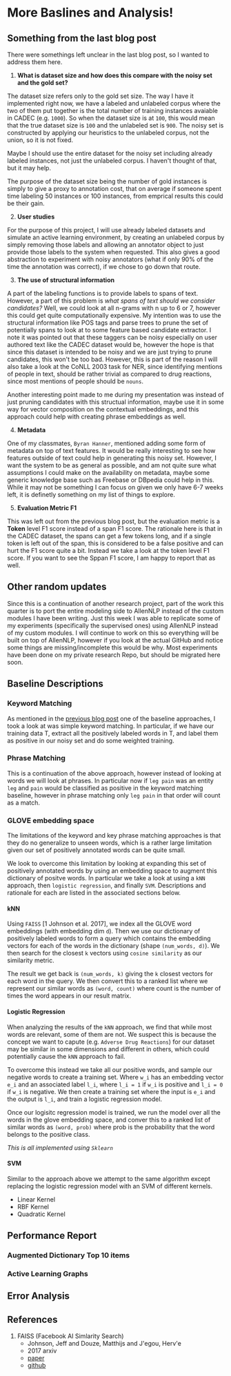 # More Baslines and Analysis!

## Something from the last blog post

There were somethings left unclear in the last blog post, so I wanted to address them here.

1. **What is dataset size and how does this compare with the noisy set and the gold set?**

The dataset size refers only to the gold set size. The way I have it implemented right now, we have a labeled and unlabeled corpus where the two of them put together is the total number of training instances avaiable in CADEC (e.g. `1000`). So when the dataset size is at `100`, this would mean that the true dataset size is `100` and the unlabeled set is `900`. The noisy set is constructed by applying our heuristics to the unlabeled corpus, not the union, so it is not fixed.

Maybe I should use the entire dataset for the noisy set including already labeled instances, not just the unlabeled corpus. I haven't thought of that, but it may help.

The purpose of the dataset size being the number of gold instances is simply to give a proxy to annotation cost, that on average if someone spent time labeling 50 instances or 100 instances, from emprical results this could be their gain.

2. **User studies**

For the purpose of this project, I will use already labeled datasets and simulate an active learning environment, by creating an unlabeled corpus by simply removing those labels and allowing an annotator object to just provide those labels to the system when requested. This also gives a good abstraction to experiment with noisy annotators (what if only 90% of the time the annotation was correct), if we chose to go down that route.

3. **The use of structural information**

A part of the labeling functions is to provide labels to spans of text. However, a part of this problem is *what spans of text should we consider candidates?* Well, we could look at all n-grams with n up to 6 or 7, however this could get quite computationally expensive. My intention was to use the structural information like POS tags and parse trees to prune the set of potentially spans to look at to some feature based candidate extractor. I note it was pointed out that these taggers can be noisy especially on user authored text like the CADEC dataset would be, however the hope is that since this dataset is intended to be noisy and we are just trying to prune candidates, this won't be too bad. However, this is part of the reason I will also take a look at the CoNLL 2003 task for NER, since identifying mentions of people in text, should be rather trivial as compared to drug reactions, since most mentions of people should be `nouns`.

Another interesting point made to me during my presentation was instead of just pruning candidates with this structual information, maybe use it in some way for vector composition on the contextual embeddings, and this approach could help with creating phrase embeddings as well.

4. **Metadata**

One of my classmates, `Byran Hanner`, mentioned adding some form of metadata on top of text features. It would be really interesting to see how features outside of text could help in generating this noisy set. However, I want the system to be as general as possible, and am not quite sure what assumptions I could make on the availability on metadata, maybe some generic knowledge base such as Freebase or DBpedia could help in this. While it may not be something I can focus on given we only have 6-7 weeks left, it is definetly something on my list of things to explore.

5. **Evaluation Metric F1**

This was left out from the previous blog post, but the evaluation metric is a **Token** level F1 score instead of a span F1 score. The rationale here is that in the CADEC dataset, the spans can get a few tokens long, and if a single token is left out of the span, this is considered to be a false positive and can hurt the F1 score quite a bit. Instead we take a look at the token level F1 score. If you want to see the Sppan F1 score, I am happy to report that as well.

## Other random updates

Since this is a continuation of another research project, part of the work this quarter is to port the entire modeling side to AllenNLP instead of the custom modules I have been writing. Just this week I was able to replicate some of my experiments (specifically the supervised ones) using AllenNLP instead of my custom modules. I will continue to work on this so everything will be built on top of AllenNLP, however if you look at the actual GitHub and notice some things are missing/incomplete this would be why. Most experiments have been done on my private research Repo, but should be migrated here soon.

## Baseline Descriptions

### Keyword Matching

As mentioned in the [previous blog post](blog_4.md) one of the baseline approaches, I took a look at was simple keyword matching. In particular, if we have our training data T, extract all the positively labeled words in T, and label them as positive in our noisy set and do some weighted training.

### Phrase Matching

This is a continuation of the above approach, however instead of looking at words we will look at phrases. In particular now  if `leg pain` was an entity `leg` and `pain` would be classified as positive in the keyword matching baseline, however in phrase matching only `leg pain` in that order will count as a match.

### GLOVE embedding space

The limitations of the keyword and key phrase matching approaches is that they do no generalize to unseen words, which is a rather large limitation given our set of positively annotated words can be quite small.

We look to overcome this limitation by looking at expanding this set of positively annotated words by using an embedding space to augment this dictionary of positve words. In particular we take a look at using a `kNN` approach, then `logistic regression`, and finally `SVM`. Descriptions and rationale for each are listed in the associated sections below.

#### kNN

Using `FAISS` [1 Johnson et al. 2017], we index all the GLOVE word embeddings (with embedding dim `d`). Then we use our dictionary of positively labeled words to form a query which contains the embedding vectors for each of the words in the dictionary (shape `(num_words, d)`). We then search for the closest `k` vectors using `cosine similarity` as our similarity metric.

The result we get back is `(num_words, k)` giving the `k` closest vectors for each word in the query. We then convert this to a ranked list where we represent our similar words as `(word, count)` where count is the number of times the word appears in our result matrix.

#### Logistic Regression

When analyzing the results of the `kNN` approach, we find that while most words are relevant, some of them are not. We suspect this is because the concept we want to capute (e.g. `Adverse Drug Reactions`) for our dataset may be similar in some dimensions and different in others, which could potentially cause the `kNN` approach to fail.

To overcome this instead we take all our positive words, and sample our negative words to create a training set. Where `w_i` has an embedding vector `e_i` and an associated label `l_i`, where `l_i = 1` if `w_i` is positive and `l_i = 0` if `w_i` is negative. We then create a training set where the input is `e_i` and the output is `l_i`, and train a logistic regression model.

Once our logisitc regression model is trained, we run the model over all the words in the glove embedding space, and conver this to a ranked list of similar words as `(word, prob)` where prob is the probability that the word belongs to the positive class.

*This is all implemented using `Sklearn`*

#### SVM

Similar to the approach above we attempt to the same algorithm except replacing the logistic regression model with an SVM of different kernels.

- Linear Kernel
- RBF Kernel
- Quadratic Kernel

## Performance Report

### Augmented Dictionary Top 10 items

### Active Learning Graphs

## Error Analysis

## References

1. FAISS (Facebook AI Simlarity Search)
    - Johnson, Jeff and Douze, Matthijs and J'egou, Herv'e
    - 2017 arxiv
    - [paper](https://arxiv.org/abs/1702.08734)
    - [github](https://github.com/facebookresearch/faiss)